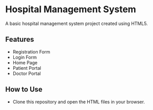# Hospital Management System

A basic hospital management system project created using HTML5.

## Features
- Registration Form
- Login Form
- Home Page
- Patient Portal
- Doctor Portal

## How to Use
- Clone this repository and open the HTML files in your browser.
